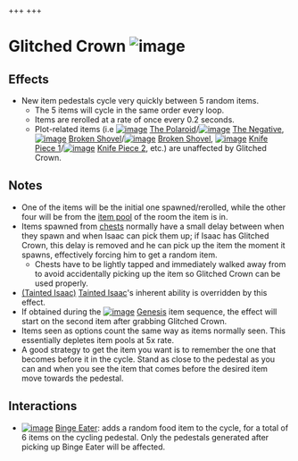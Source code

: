 +++
+++

 # Glitched Crown ![image](/image/Glitched_Crown.png) 

Effects
---------


* New item pedestals cycle very quickly between 5 random items.
	+ The 5 items will cycle in the same order every loop.
	+ Items are rerolled at a rate of once every 0.2 seconds.
	+ Plot-related items (i.e [![image](/image/The_Polaroid.png)](/wiki/The_Polaroid "The Polaroid") [The Polaroid](/wiki/The_Polaroid "The Polaroid")/[![image](/image/The_Negative.png)](/wiki/The_Negative "The Negative") [The Negative](/wiki/The_Negative "The Negative"), [![image](/image/Broken_Shovel.png)](/wiki/Broken_Shovel "Broken Shovel") [Broken Shovel](/wiki/Broken_Shovel "Broken Shovel")/[![image](/image/Broken_Shovel.png)](/wiki/Broken_Shovel "Broken Shovel") [Broken Shovel](/wiki/Broken_Shovel "Broken Shovel"), [![image](/image/Knife_Piece_1.png)](/wiki/Knife_Piece_1 "Knife Piece 1") [Knife Piece 1](/wiki/Knife_Piece_1 "Knife Piece 1")/[![image](/image/Knife_Piece_2.png)](/wiki/Knife_Piece_2 "Knife Piece 2") [Knife Piece 2](/wiki/Knife_Piece_2 "Knife Piece 2"), etc.) are unaffected by Glitched Crown.


Notes
-------


* One of the items will be the initial one spawned/rerolled, while the other four will be from the [item pool](/wiki/Item_pool "Item pool") of the room the item is in.
* Items spawned from [chests](/wiki/Chests "Chests") normally have a small delay between when they spawn and when Isaac can pick them up; if Isaac has Glitched Crown, this delay is removed and he can pick up the item the moment it spawns, effectively forcing him to get a random item.
	+ Chests have to be lightly tapped and immediately walked away from to avoid accidentally picking up the item so Glitched Crown can be used properly.
* [(Tainted Isaac)](/wiki/Tainted_Isaac "Tainted Isaac") [Tainted Isaac](/wiki/Tainted_Isaac "Tainted Isaac")'s inherent ability is overridden by this effect.
* If obtained during the [![image](/image/Genesis.png)](/wiki/Genesis "Genesis") [Genesis](/wiki/Genesis "Genesis") item sequence, the effect will start on the second item after grabbing Glitched Crown.
* Items seen as options count the same way as items normally seen. This essentially depletes item pools at 5x rate.
* A good strategy to get the item you want is to remember the one that becomes before it in the cycle. Stand as close to the pedestal as you can and when you see the item that comes before the desired item move towards the pedestal.


Interactions
--------------


* [![image](/image/Binge_Eater.png)](/wiki/Binge_Eater "Binge Eater") [Binge Eater](/wiki/Binge_Eater "Binge Eater"): adds a random food item to the cycle, for a total of 6 items on the cycling pedestal. Only the pedestals generated after picking up Binge Eater will be affected.


